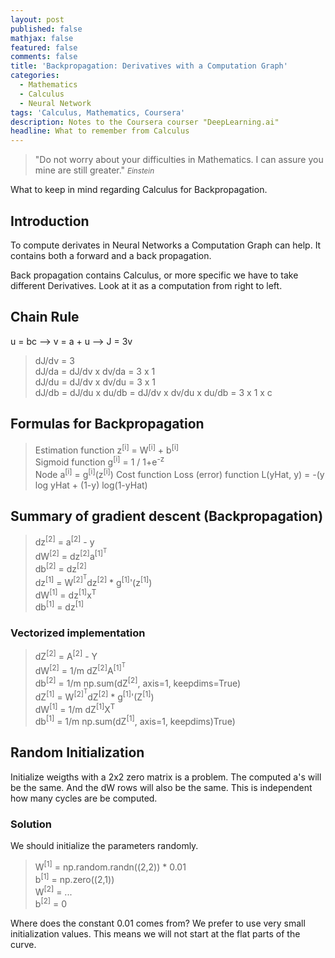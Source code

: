 ```yaml
---
layout: post
published: false
mathjax: false
featured: false
comments: false
title: 'Backpropagation: Derivatives with a Computation Graph'
categories:
  - Mathematics
  - Calculus
  - Neural Network
tags: 'Calculus, Mathematics, Coursera'
description: Notes to the Coursera courser "DeepLearning.ai"
headline: What to remember from Calculus
---
```

>&quot;Do not worry about your difficulties in Mathematics. I can assure you mine are still greater.&quot;
><small><cite title="Einstein">Einstein</cite></small>

What to keep in mind regarding Calculus for Backpropagation.

## Introduction
To compute derivates in Neural Networks a Computation Graph can help. It contains both a forward and a back propagation.

Back propagation contains Calculus, or more specific we have to take different Derivatives. Look at it as a computation from right to left.

## Chain Rule
u = bc --> v = a + u --> J = 3v

>dJ/dv = 3 <br>
>dJ/da = dJ/dv x dv/da = 3 x 1 <br>
>dJ/du = dJ/dv x dv/du = 3 x 1 <br>
>dJ/db = dJ/du x du/db = dJ/dv x dv/du x du/db = 3 x 1 x c <br>

## Formulas for Backpropagation
>Estimation function z<sup>[i]</sup> = W<sup>[i]</sup> + b<sup>[i]</sup><br>
>Sigmoid function g<sup>[i]</sup> = 1 / 1+e<sup>-z</sup><br>
>Node a<sup>[i]</sup> = g<sup>[i]</sup>(z<sup>[i]</sup>)
>Cost function 
>Loss (error) function L(yHat, y) = -(y log yHat + (1-y) log(1-yHat)<br>

## Summary of gradient descent (Backpropagation)
>dz<sup>[2]</sup> = a<sup>[2]</sup> - y <br>
>dW<sup>[2]</sup> = dz<sup>[2]</sup>a<sup>[1]<sup>T</sup> </sup> <br>
>db<sup>[2]</sup> = dz<sup>[2]</sup> <br>
dz<sup>[1]</sup> = W<sup>[2]<sup>T</sup></sup>dz<sup>[2]</sup> * g<sup>[1]</sup>'(z<sup>[1]</sup>) <br>
dW<sup>[1]</sup> = dz<sup>[1]</sup>x<sup>T</sup> <br>
db<sup>[1]</sup> = dz<sup>[1]</sup> <br>

### Vectorized implementation
>dZ<sup>[2]</sup> = A<sup>[2]</sup> - Y <br>
>dW<sup>[2]</sup> = 1/m dZ<sup>[2]</sup>A<sup>[1]<sup>T</sup></sup> <br>
db<sup>[2]</sup> = 1/m np.sum(dZ<sup>[2]</sup>, axis=1, keepdims=True)<br>
dZ<sup>[1]</sup> = W<sup>[2]<sup>T</sup></sup>dZ<sup>[2]</sup> * g<sup>[1]</sup>'(Z<sup>[1]</sup>)<br>
dW<sup>[1]</sup> = 1/m dZ<sup>[1]</sup>X<sup>T</sup><br>
db<sup>[1]</sup> = 1/m np.sum(dZ<sup>[1]</sup>, axis=1, keepdims)True)<br>

## Random Initialization
Initialize weigths with a 2x2 zero matrix is a problem. The computed a's will be the same. And the dW rows will also be the same. This is independent how many cycles are be computed.

### Solution
We should initialize the parameters randomly.
>W<sup>[1]</sup> = np.random.randn((2,2)) * 0.01<br>
>b<sup>[1]</sup> = np.zero((2,1))<br>
>W<sup>[2]</sup> = ...<br>
>b<sup>[2]</sup> = 0<br>

Where does the constant 0.01 comes from? We prefer to use very small initialization values. This means we will not start at the flat parts of the curve.

